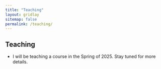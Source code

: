 ```yaml
---
title: "Teaching"
layout: gridlay
sitemap: false
permalink: /teaching/
---
```


## Teaching

* I will be teaching a course in the Spring of 2025. Stay tuned for more details.
